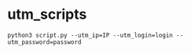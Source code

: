# utm_scripts

```commandline
python3 script.py --utm_ip=IP --utm_login=login --utm_password=password
```